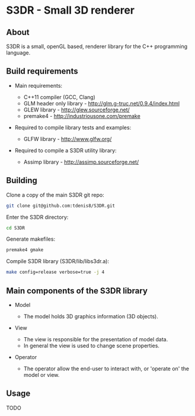 S3DR - Small 3D renderer
===============================

About
-----

S3DR is a small, openGL based, renderer library for the C++ programming language. 


Build requirements
------------------

* Main requirements:
  * C++11 compiler (GCC, Clang)
  * GLM header only library - http://glm.g-truc.net/0.9.4/index.html
  * GLEW library - http://glew.sourceforge.net/
  * premake4 - http://industriousone.com/premake

* Required to compile library tests and examples:
  * GLFW library - http://www.glfw.org/

* Required to compile a S3DR utility library:
  * Assimp library - http://assimp.sourceforge.net/

Building
--------

Clone a copy of the main S3DR git repo:

```bash
git clone git@github.com:tdenis8/S3DR.git
```

Enter the S3DR directory:

```bash
cd S3DR
```

Generate makefiles:

```bash
premake4 gmake
```

Compile S3DR library (S3DR/lib/libs3dr.a):

```bash
make config=release verbose=true -j 4
```

Main components of the S3DR library
-----------------------------------------

* Model
	* The model holds 3D graphics information (3D objects). 

* View
	* The view is responsible for the presentation of model data.
	* In general the view is used to change scene properties.

* Operator
	* The operator allow the end-user to interact with, or 'operate on' the model or view. 


Usage
-----

TODO
